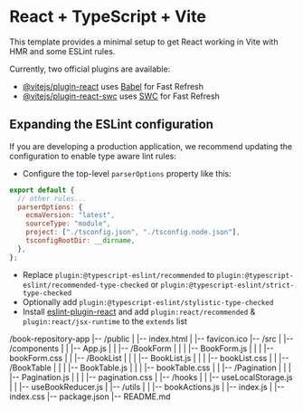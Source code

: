 # React + TypeScript + Vite

This template provides a minimal setup to get React working in Vite with HMR and some ESLint rules.

Currently, two official plugins are available:

- [@vitejs/plugin-react](https://github.com/vitejs/vite-plugin-react/blob/main/packages/plugin-react/README.md) uses [Babel](https://babeljs.io/) for Fast Refresh
- [@vitejs/plugin-react-swc](https://github.com/vitejs/vite-plugin-react-swc) uses [SWC](https://swc.rs/) for Fast Refresh

## Expanding the ESLint configuration

If you are developing a production application, we recommend updating the configuration to enable type aware lint rules:

- Configure the top-level `parserOptions` property like this:

```js
export default {
  // other rules...
  parserOptions: {
    ecmaVersion: "latest",
    sourceType: "module",
    project: ["./tsconfig.json", "./tsconfig.node.json"],
    tsconfigRootDir: __dirname,
  },
};
```

- Replace `plugin:@typescript-eslint/recommended` to `plugin:@typescript-eslint/recommended-type-checked` or `plugin:@typescript-eslint/strict-type-checked`
- Optionally add `plugin:@typescript-eslint/stylistic-type-checked`
- Install [eslint-plugin-react](https://github.com/jsx-eslint/eslint-plugin-react) and add `plugin:react/recommended` & `plugin:react/jsx-runtime` to the `extends` list

/book-repository-app
|-- /public
| |-- index.html
| |-- favicon.ico
|-- /src
| |-- /components
| | |-- App.js
| | |-- /BookForm
| | | |-- BookForm.js
| | | |-- bookForm.css
| | |-- /BookList
| | | |-- BookList.js
| | | |-- bookList.css
| | |-- /BookTable
| | | |-- BookTable.js
| | | |-- bookTable.css
| | |-- /Pagination
| | | |-- Pagination.js
| | | |-- pagination.css
| |-- /hooks
| | |-- useLocalStorage.js
| | |-- useBookReducer.js
| |-- /utils
| | |-- bookActions.js
| |-- index.js
| |-- index.css
|-- package.json
|-- README.md
